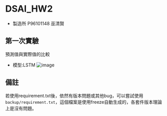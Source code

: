 # DSAI_HW2
* 製造所 P96101148 巫清賢

## 第一次實驗
預測值與實際值的比較
* 模型:LSTM
![image](https://user-images.githubusercontent.com/55480057/165135970-198e9892-d311-4e59-b226-2351c5a8c02c.png)




## 備註
若使用requirement.txt後，依然有版本問題或其他bug，可以嘗試使用`backup/requirement.txt`，這個檔案是使用freeze自動生成的，各套件版本理論上是沒有問題。
